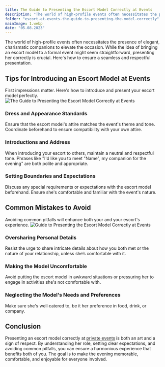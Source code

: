 ```yaml
---
title: The Guide to Presenting the Escort Model Correctly at Events
description: "The world of high-profile events often necessitates the presence of elegant, charismatic companions to elevate the occasion. While the idea of bringing an escort model to a formal event might seem straightforward, presenting her correctly is crucial. Here's how to ensure a seamless and respectful presentation."
folder: "escort-at-events-the-guide-to-presenting-the-model-correctly"
mainImage: 1.webp
date: "05.08.2023"
---
```

The world of high-profile events often necessitates the presence of elegant, charismatic companions to elevate the occasion. While the idea of bringing an escort model to a formal event might seem straightforward, presenting her correctly is crucial. Here's how to ensure a seamless and respectful presentation.
## Tips for Introducing an Escort Model at Events
First impressions matter. Here's how to introduce and present your escort model perfectly.
![The Guide to Presenting the Escort Model Correctly at Events](/assets/img/media/escort-at-events-the-guide-to-presenting-the-model-correctly/2.webp "How to Presenting the Escort Model Correctly at Events")
### Dress and Appearance Standards
Ensure that the escort model's attire matches the event's theme and tone. Coordinate beforehand to ensure compatibility with your own attire.
### Introductions and Address
When introducing your escort to others, maintain a neutral and respectful tone. Phrases like "I'd like you to meet "Name", my companion for the evening" are both polite and appropriate.
### Setting Boundaries and Expectations
Discuss any special requirements or expectations with the escort model beforehand. Ensure she's comfortable and familiar with the event's nature.
## Common Mistakes to Avoid
Avoiding common pitfalls will enhance both your and your escort's experience.
![Guide to Presenting the Escort Model Correctly at Events](/assets/img/media/escort-at-events-the-guide-to-presenting-the-model-correctly/3.webp "presenting the Escort Model Correctly")
### Oversharing Personal Details
Resist the urge to share intricate details about how you both met or the nature of your relationship, unless she’s comfortable with it.
### Making the Model Uncomfortable
Avoid putting the escort model in awkward situations or pressuring her to engage in activities she's not comfortable with.
### Neglecting the Model's Needs and Preferences
Make sure she's well catered to, be it her preference in food, drink, or company.
## Conclusion
Presenting an escort model correctly at <a href="https://mgtimes.ae/services/models-for-private-events" class="menu__link" data-v-f81b9fa1="">private events</a> is both an art and a sign of respect. By understanding her role, setting clear expectations, and avoiding common pitfalls, you can ensure a harmonious experience that benefits both of you. The goal is to make the evening memorable, comfortable, and enjoyable for everyone involved.